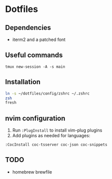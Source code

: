 # Dotfiles

## Dependencies
- iterm2 and a patched font

## Useful commands
`tmux new-session -A -s main`

## Installation
```sh
ln -s ~/dotfiles/config/zshrc ~/.zshrc
zsh
fresh
```

## nvim configuration
1. Run `:PlugInstall` to install vim-plug plugins
1. Add plugins as needed for languages:
```
:CocInstall coc-tsserver coc-json coc-snippets
```

## TODO
- homebrew brewfile
